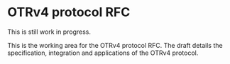 # OTRv4 protocol RFC

This is still work in progress.

This is the working area for the OTRv4 protocol RFC. The draft details the
specification, integration and applications of the OTRv4 protocol.
